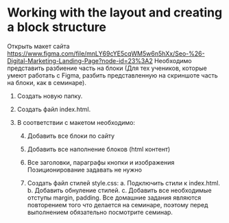 # Working with the layout and creating a block structure
Открыть макет сайта https://www.figma.com/file/mnLY69cYE5cqWM5w6n5hXx/Seo-%26-Digital-Marketing-Landing-Page?node-id=23%3A2
Необходимо представить разбиение часть на блоки (Для тех учеников, которые умеют работать с Figma, разбить представленную на скриншоте часть на блоки, как в семинаре).
1) Создать новую папку.
2) Создать файл index.html.

3) В соответствии с макетом необходимо:

   4) Добавить все блоки по сайту
   
   5) Добавить все наполнение блоков (html контент)
   
   6) Все заголовки, параграфы кнопки и изображения Позиционирование задавать не нужно
   
   7) Создать файл стилей style.css: a. Подключить стили к index.html. b. Добавить обнуление стилей. c. Добавить все необходимые отступы margin, padding. Все домашние задания являются повторением того что делается на семинаре, поэтому перед выполнением обязательно посмотрите семинар.

